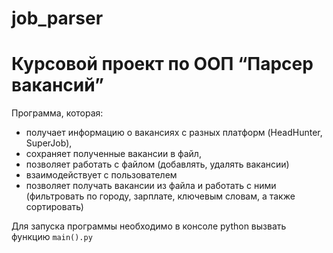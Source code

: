# job_parser

# Курсовой проект по ООП “Парсер вакансий”

Программа, которая:
- получает информацию о вакансиях с разных платформ (HeadHunter, SuperJob), 
- сохраняет полученные вакансии в файл,
- позволяет работать с файлом (добавлять, удалять вакансии)
- взаимодействует с пользователем
- позволяет получать вакансии из файла и работать с ними (фильтровать по городу, зарплате, ключевым словам, а также сортировать)

Для запуска программы необходимо в консоле python вызвать функцию `main().py`
